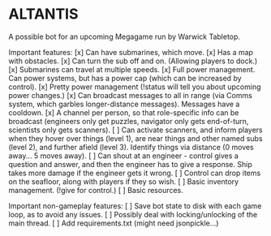 # ALTANTIS
A possible bot for an upcoming Megagame run by Warwick Tabletop.

Important features:
[x] Can have submarines, which move.
[x] Has a map with obstacles.
[x] Can turn the sub off and on. (Allowing players to dock.)
[x] Submarines can travel at multiple speeds.
[x] Full power management. Can power systems, but has a power cap (which can be increased by control).
[x] Pretty power management (!status will tell you about upcoming power changes.)
[x] Can broadcast messages to all in range (via Comms system, which garbles longer-distance messages). Messages have a cooldown.
[x] A channel per person, so that role-specific info can be broadcast (engineers only get puzzles, navigator only gets end-of-turn, scientists only gets scanners).
[ ] Can activate scanners, and inform players when they hover over things (level 1), are near things and other named subs (level 2), and further afield (level 3). Identify things via distance (0 moves away... 5 moves away).
[ ] Can shout at an engineer - control gives a question and answer, and then the engineer has to give a response. Ship takes more damage if the engineer gets it wrong.
[ ] Control can drop items on the seafloor, along with players if they so wish.
[ ] Basic inventory management. (!give for control.)
[ ] Basic resources.

Important non-gameplay features:
[ ] Save bot state to disk with each game loop, as to avoid any issues.
[ ] Possibly deal with locking/unlocking of the main thread.
[ ] Add requirements.txt (might need jsonpickle...)